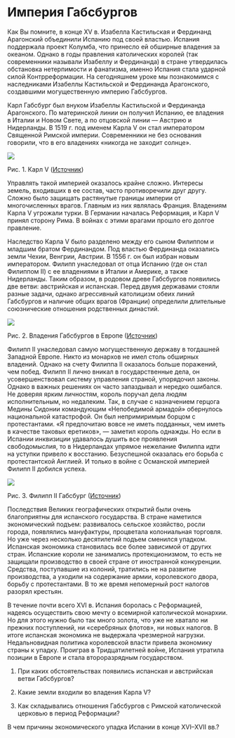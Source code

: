 # Империя Габсбургов
Как Вы помните, в конце XV в. Изабелла Кастильская и Фердинанд Арагонский объединили Испанию под своей властью. Испания поддержала проект Колумба, что принесло ей обширные владения за океаном. Однако в годы правления католических королей (так современники называли Изабеллу и Фердинанда) в стране утвердилась обстановка нетерпимости и фанатизма, именно Испания стала ударной силой Контрреформации. На сегодняшнем уроке мы познакомимся с наследниками Изабеллы Кастильской и Фердинанда Арагонского, создавшими могущественную империю Габсбургов.

Карл Габсбург был внуком Изабеллы Кастильской и Фердинанда Арагонского. По материнской линии он получил Испанию, ее владения в Италии и Новом Свете, а по отцовской линии — Австрию и Нидерланды. В 1519 г. под именем Карла V он стал императором Священной Римской империи. Современники не без основания говорили, что в его владениях «никогда не заходит солнце».

![](https://static-interneturok.cdnvideo.ru/content/konspekt_image/83938/cb453870_5c11_0131_ba80_12313d221ea2.jpg)

Рис. 1. Карл V ([Источник](http://dic.academic.ru/pictures/enc_colier/ph02802.jpg))

Управлять такой империей оказалось крайне сложно. Интересы земель, входивших в ее состав, часто противоречили друг другу. Сложно было защищать растянутые границы империи от многочисленных врагов. Главным из них являлась Франция. Владениям Карла V угрожали турки. В Германии началась Реформация, и Карл V принял сторону Рима. В войнах с этими врагами прошло его долгое правление.

Наследство Карла V было разделено между его сыном Филиппом и младшим братом Фердинандом. Под властью Фердинанда оказались земли Чехии, Венгрии, Австрии. В 1556 г. он был избран новым императором. Филипп унаследовал от отца Испанию (где он стал Филиппом II) с ее владениями в Италии и Америке, а также Нидерланды. Таким образом, в родовом древе Габсбургов появились две ветви: австрийская и испанская. Перед двумя державами стояли разные задачи, однако агрессивный католицизм обеих линий Габсбургов и наличие общих врагов (Франции) определили длительные союзнические отношения родственных династий.

![](https://static-interneturok.cdnvideo.ru/content/konspekt_image/83939/cdf49390_5c11_0131_ba81_12313d221ea2.jpg)

Рис. 2. Владения Габсбургов в Европе ([Источник](http://madridrus.files.wordpress.com/2010/06/habsburg_map.jpg))

Филипп II унаследовал самую могущественную державу в тогдашней Западной Европе. Никто из монархов не имел столь обширных владений. Однако на счету Филиппа II оказалось больше поражений, чем побед. Филипп II лично вникал в государственные дела, он усовершенствовал систему управления страной, упорядочил законы. Однако в важных решениях он часто запаздывал и нередко ошибался. Не доверяя ярким личностям, король поручал дела людям исполнительным, но недалеким. Так, в случае с назначением герцога Медины Сидонии командующим «Непобедимой армадой» обернулось национальной катастрофой. Он был непримиримым борцом с протестантами. «Я предпочитаю вовсе не иметь подданных, чем иметь в качестве таковых еретиков», — заметил король однажды. Но если в Испании инквизиции удавалось душить все проявления свободомыслия, то в Нидерландах упрямое нежелание Филиппа идти на уступки привело к восстанию. Безуспешной оказалась его борьба с протестантской Англией. И только в войне с Османской империей Филипп II добился успеха.

![](https://static-interneturok.cdnvideo.ru/content/konspekt_image/83940/d00a5ac0_5c11_0131_ba82_12313d221ea2.jpg)

Рис. 3. Филипп II Габсбург ([Источник](http://www.piplz.ru/photo/Felipe%20II.jpg))

Последствия Великих географических открытий были очень благоприятны для испанского государства. В стране наметился экономический подъем: развивалось сельское хозяйство, росли города, появлялись мануфактуры, процветала колониальная торговля. Но уже через несколько десятилетий подъем сменился упадком. Испанская экономика становилась все более зависимой от других стран. Испанские короли не занимались протекционизмом, то есть не защищали производство в своей стране от иностранной конкуренции. Средства, поступавшие из колоний, тратились не на развитие производства, а уходили на содержание армии, королевского двора, борьбу с протестантами. В то же время непомерный рост налогов разорял крестьян.

В течение почти всего XVI в. Испания боролась с Реформацией, надеясь осуществить свою мечту о всемирной католической монархии. Но для этого нужно было так много золота, что уже не хватало ни прежних поступлений, ни «серебряных флотов», ни новых налогов. В итоге испанская экономика не выдержала чрезмерной нагрузки. Недальновидная политика королевской власти привела экономику страны к упадку. Проиграв в Тридцатилетней войне, Испания утратила позиции в Европе и стала второразрядным государством.

1. При каких обстоятельствах появились испанская и австрийская ветви Габсбургов?

2. Какие земли входили во владения Карла V?

3. Как складывались отношения Габсбургов с Римской католической церковью в период Реформации?

В чем причины экономического упадка Испании в конце XVI–XVII вв.?